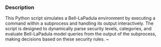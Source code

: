 ### Description

This Python script simulates a Bell-LaPadula environment by executing a command within a subprocess and handling its output interactively. The script is designed to dynamically parse security levels, categories, and evaluate Bell-LaPadula model queries from the output of the subprocess, making decisions based on these security rules.
~
